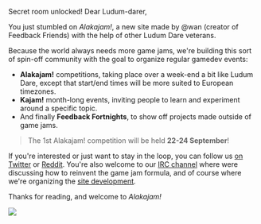 Secret room unlocked!
Dear Ludum-darer,

You just stumbled on *Alakajam!*, a new site made by @wan (creator of Feedback Friends) with the help of other Ludum Dare veterans.

Because the world always needs more game jams, we're building this sort of spin-off community with the goal to organize regular gamedev events:

* **Alakajam!** competitions, taking place over a week-end a bit like Ludum Dare, except that start/end times will be more suited to European timezones.
* **Kajam!** month-long events, inviting people to learn and experiment around a specific topic.
* And finally **Feedback Fortnights**, to show off projects made outside of game jams.

 >  The 1st Alakajam! competition will be held **22-24 September**!

If you're interested or just want to stay in the loop, you can follow us [on Twitter](https://twitter.com/alakajambang) or [Reddit](https://www.reddit.com/r/alakajam). You're also welcome to our [IRC channel](/chat) where were discussing how to reinvent the game jam formula, and of course where we're organizing the [site development](https://github.com/mkalam-alami/alakajam/).

Thanks for reading, and welcome to *Alakajam!*

![](https://i.imgur.com/cpkZjfr.png)